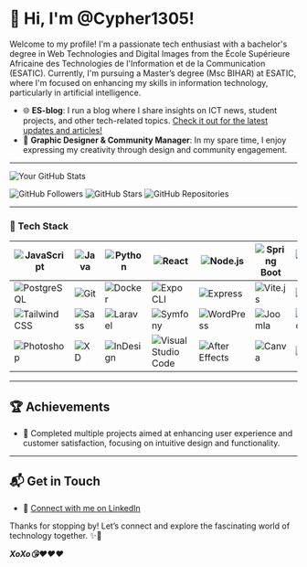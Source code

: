 # 👋 Hi, I'm @Cypher1305! 

Welcome to my profile! I'm a passionate tech enthusiast with a bachelor's degree in Web Technologies and Digital Images from the École Supérieure Africaine des Technologies de l'Information et de la Communication (ESATIC). Currently, I'm pursuing a Master’s degree (Msc BIHAR) at ESATIC, where I'm focused on enhancing my skills in information technology, particularly in artificial intelligence.

- 🌐 **ES-blog**: I run a blog where I share insights on ICT news, student projects, and other tech-related topics. [Check it out for the latest updates and articles!](https://www.linkedin.com/company/esblogci/)
- 🎨 **Graphic Designer & Community Manager**: In my spare time, I enjoy expressing my creativity through design and community engagement.

---

![Your GitHub Stats](https://github-readme-stats.vercel.app/api?username=Cypher1305&show_icons=true&theme=radical)

![GitHub Followers](https://img.shields.io/github/followers/Cypher1305?style=social)
![GitHub Stars](https://img.shields.io/github/stars/Cypher1305?style=social)
![GitHub Repositories](https://img.shields.io/github/followers/Cypher1305?style=social)

--- 


### 💞️ Tech Stack

| ![JavaScript](https://img.icons8.com/color/48/000000/javascript.png) | ![Java](https://img.icons8.com/color/48/000000/java-coffee-cup-logo.png) | ![Python](https://img.icons8.com/color/48/000000/python.png) | ![React](https://img.icons8.com/color/48/000000/react-native.png) | ![Node.js](https://img.icons8.com/color/48/000000/nodejs.png) | ![Spring Boot](https://img.icons8.com/color/48/000000/spring-logo.png) | ![MySQL](https://img.icons8.com/color/48/000000/mysql-logo.png) | ![MongoDB](https://img.icons8.com/color/48/000000/mongodb.png) | ![MariaDB](https://img.icons8.com/color/48/000000/mariadb.png) |
|-----------------------------------------------------------------------|----------------------------------------------------------------------|---------------------------------------------------------|---------------------------------------------------------|---------------------------------------------------------|---------------------------------------------------------|---------------------------------------------------------|---------------------------------------------------------|---------------------------------------------------------|
| ![PostgreSQL](https://img.icons8.com/color/48/000000/postgresql.png) | ![Git](https://img.icons8.com/color/48/000000/git.png)               | ![Docker](https://img.icons8.com/color/48/000000/docker.png)         | ![Expo CLI](https://img.icons8.com/color/48/000000/expo.png) | ![Express](https://img.icons8.com/color/48/000000/express.png) | ![Vite.js](https://img.icons8.com/color/48/000000/vite.png) | ![PHP](https://img.icons8.com/color/48/000000/php.png)               | ![HTML](https://img.icons8.com/color/48/000000/html-5.png)          | ![CSS](https://img.icons8.com/color/48/000000/css3.png) |
| ![Tailwind CSS](https://img.icons8.com/color/48/000000/tailwindcss.png) | ![Sass](https://img.icons8.com/color/48/000000/sass.png)             | ![Laravel](https://img.icons8.com/color/48/000000/laravel.png) | ![Symfony](https://img.icons8.com/color/48/000000/symfony.png) | ![WordPress](https://img.icons8.com/color/48/000000/wordpress.png)   | ![Joomla](https://img.icons8.com/color/48/000000/joomla.png)        | ![Odoo](https://img.icons8.com/color/48/000000/odoo.png) | ![Figma](https://img.icons8.com/color/48/000000/figma.png) | ![Adobe Illustrator](https://img.icons8.com/color/48/000000/adobe-illustrator.png) |
| ![Photoshop](https://img.icons8.com/color/48/000000/adobe-photoshop.png) | ![XD](https://img.icons8.com/color/48/000000/adobe-xd.png) | ![InDesign](https://img.icons8.com/color/48/000000/adobe-indesign.png) | ![Visual Studio Code](https://img.icons8.com/color/48/000000/visual-studio-code-2019.png) | ![After Effects](https://img.icons8.com/color/48/000000/adobe-after-effects.png) | ![Canva](https://img.icons8.com/color/48/000000/canva.png) | ![Wix](https://img.icons8.com/color/48/000000/wix.png) | 

---

## 🏆 Achievements
- 🌟 Completed multiple projects aimed at enhancing user experience and customer satisfaction, focusing on intuitive design and functionality.

---

## 📬 Get in Touch
- 🤝 [Connect with me on LinkedIn](https://www.linkedin.com/in/bénédicte-yao)

Thanks for stopping by! Let’s connect and explore the fascinating world of technology together. ✨🚀

***XoXo😘❤️❤️❤️***
